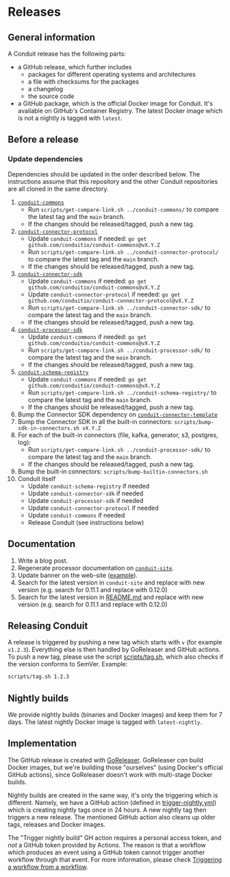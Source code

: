 # Releases

## General information

A Conduit release has the following parts:

- a GitHub release, which further includes
  - packages for different operating systems and architectures
  - a file with checksums for the packages
  - a changelog
  - the source code
- a GitHub package, which is the official Docker image for Conduit. It's available on GitHub's Container Registry. The
latest Docker image which is not a nightly is tagged with `latest`.

## Before a release

### Update dependencies

Dependencies should be updated in the order described below. The instructions
assume that this repository and the other Conduit repositories are all cloned in
the same directory.

1. [`conduit-commons`](https://github.com/ConduitIO/conduit-commons)
    - Run `scripts/get-compare-link.sh ../conduit-commons/` to compare the latest tag and the `main` branch.
    - If the changes should be released/tagged, push a new tag.
2. [`conduit-connector-protocol`](https://github.com/conduitio/conduit-connector-protocol)
    - Update `conduit-commons` if needed: `go get github.com/conduitio/conduit-commons@vX.Y.Z`
    - Run `scripts/get-compare-link.sh ../conduit-connector-protocol/` to compare the latest tag and the `main` branch.
    - If the changes should be released/tagged, push a new tag.
3. [`conduit-connector-sdk`](https://github.com/ConduitIO/conduit-connector-sdk)
    - Update `conduit-commons` if needed: `go get github.com/conduitio/conduit-commons@vX.Y.Z`
    - Update `conduit-connector-protocol` if needed: `go get github.com/conduitio/conduit-connector-protocol@vX.Y.Z`
    - Run `scripts/get-compare-link.sh ../conduit-connector-sdk/` to compare the latest tag and the `main` branch.
    - If the changes should be released/tagged, push a new tag.
4. [`conduit-processor-sdk`](https://github.com/ConduitIO/conduit-processor-sdk)
    - Update `conduit-commons` if needed: `go get github.com/conduitio/conduit-commons@vX.Y.Z`
    - Run `scripts/get-compare-link.sh ../conduit-processor-sdk/` to compare the latest tag and the `main` branch.
    - If the changes should be released/tagged, push a new tag.
5. [`conduit-schema-registry`](https://github.com/ConduitIO/conduit-schema-registry/)
   - Update `conduit-commons` if needed: `go get github.com/conduitio/conduit-commons@vX.Y.Z`
   - Run `scripts/get-compare-link.sh ../conduit-schema-registry/` to compare the latest tag and the `main` branch.
   - If the changes should be released/tagged, push a new tag.
6. Bump the Connector SDK dependency on [`conduit-connector-template`](https://github.com/ConduitIO/conduit-connector-template)
7. Bump the Connector SDK in all the built-in connectors: `scripts/bump-sdk-in-connectors.sh vX.Y.Z`
8. For each of the built-in connectors (file, kafka, generator, s3, postgres, log):
    - Run `scripts/get-compare-link.sh ../conduit-processor-sdk/` to compare the latest tag and the `main` branch.
    - If the changes should be released/tagged, push a new tag.
9. Bump the built-in connectors: `scripts/bump-builtin-connectors.sh`
10. Conduit itself
    - Update `conduit-schema-registry` if needed
    - Update `conduit-connector-sdk` if needed
    - Update `conduit-processor-sdk` if needed
    - Update `conduit-connector-protocol` if needed
    - Update `conduit-commons` if needed
    - Release Conduit (see instructions below)

## Documentation

1. Write a blog post.
2. Regenerate processor documentation on [ `conduit-site`](https://github.com/ConduitIO/conduit-site).
3. Update banner on the
   web-site ([example](https://github.com/ConduitIO/conduit-site/pull/47/files#diff-cc8abb6104e21d495dc8f64639c7b03419226d920d1c545df51be9b0b73b2784)).
4. Search for the latest version in `conduit-site` and replace with new
   version (e.g. search for 0.11.1 and replace with 0.12.0)
5. Search for the latest version in [README.md](../README.md) and replace with
   new version (e.g. search for 0.11.1 and replace with 0.12.0)

## Releasing Conduit

A release is triggered by pushing a new tag which starts with `v` (for example `v1.2.3`). Everything else is then
handled by GoReleaser and GitHub actions. To push a new tag, please use the script [scripts/tag.sh](https://github.com/ConduitIO/conduit/blob/main/scripts/tag.sh),
which also checks if the version conforms to SemVer. Example:

```sh
scripts/tag.sh 1.2.3
```

## Nightly builds

We provide nightly builds (binaries and Docker images) and keep them for 7 days. The latest nightly Docker image is tagged
with `latest-nightly`.

## Implementation

The GitHub release is created with [GoReleaser](https://github.com/goreleaser/goreleaser/). GoReleaser _can_ build
Docker images, but we're building those "ourselves" (using Docker's official GitHub actions), since GoReleaser doesn't
work with multi-stage Docker builds.

Nightly builds are created in the same way, it's only the triggering which is different. Namely, we have a GitHub action
(defined in [trigger-nightly.yml](/.github/workflows/trigger-nightly.yml)) which is creating nightly tags once in 24 hours.
A new nightly tag then triggers a new release. The mentioned GitHub action also cleans up older tags, releases and
Docker images.

The "Trigger nightly build" GH action requires a personal access token, and _not_ a GitHub token provided by Actions. The
reason is that a workflow which produces an event using a GitHub token cannot trigger another workflow through that event.
For more information, please check [Triggering a workflow from a workflow](https://docs.github.com/en/actions/using-workflows/triggering-a-workflow#triggering-a-workflow-from-a-workflow).
